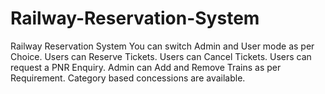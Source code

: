 # Railway-Reservation-System
Railway Reservation System You can switch Admin and User mode as per Choice. Users can Reserve Tickets. Users can Cancel Tickets. Users can request a PNR Enquiry. Admin can Add and Remove Trains as per Requirement. Category based concessions are available.

